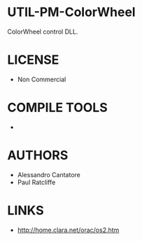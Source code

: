 UTIL-PM-ColorWheel
==================

ColorWheel control DLL. 

LICENSE
===============
- Non Commercial

COMPILE TOOLS
===============
* 

AUTHORS
===============
* Alessandro Cantatore
* Paul Ratcliffe

LINKS
===============
* http://home.clara.net/orac/os2.htm
